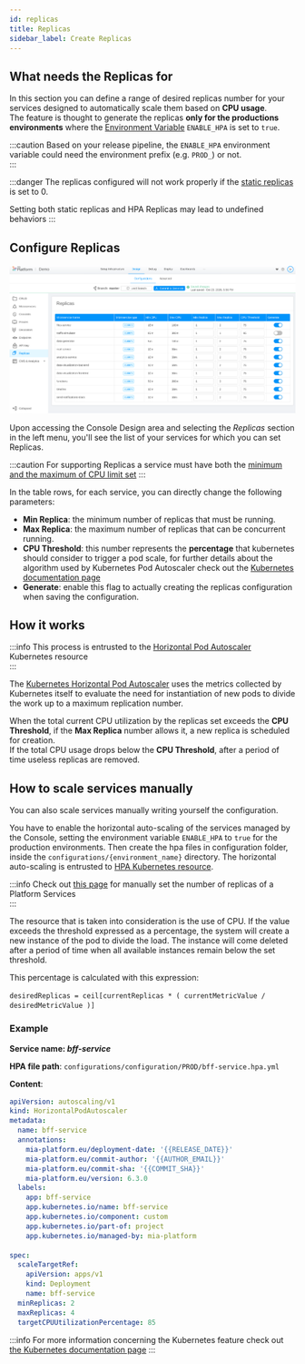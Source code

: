 ```yaml
---
id: replicas
title: Replicas
sidebar_label: Create Replicas
---
```

## What needs the Replicas for

In this section you can define a range of desired replicas number for your services designed to automatically scale them based on **CPU usage**.  
The feature is thought to generate the replicas **only for the productions environments** where the [Environment Variable](/development_suite/set-up-infrastructure/env-var-intro.md) `ENABLE_HPA` is set to `true`.

:::caution
Based on your release pipeline, the `ENABLE_HPA` environment variable could need the environment prefix (e.g. `PROD_`) or not.  
:::

:::danger
The replicas configured will not work properly if the [static replicas](/development_suite/api-console/api-design/services.md#microservice-configuration) is set to 0.

Setting both static replicas and HPA Replicas may lead to undefined behaviors
:::

## Configure Replicas

![Replicas landing page](img/replicas.png)

Upon accessing the Console Design area and selecting the *Replicas* section in the left menu, you'll see the list of your services for which you can set Replicas.

:::caution
For supporting Replicas a service must have both the [minimum and the maximum of CPU limit set](/development_suite/api-console/api-design/microservices-cpu-resources.md)
:::

In the table rows, for each service, you can directly change the following parameters:

* **Min Replica**: the minimum number of replicas that must be running.
* **Max Replica**: the maximum number of replicas that can be concurrent running.
* **CPU Threshold**: this number represents the **percentage** that kubernetes should consider to trigger a pod scale, for further details about the algorithm used by Kubernetes Pod Autoscaler check out the [Kubernetes documentation page](https://kubernetes.io/docs/tasks/run-application/horizontal-pod-autoscale/#algorithm-details)
* **Generate**: enable this flag to actually creating the replicas configuration when saving the configuration.

## How it works

:::info
This process is entrusted to the [Horizontal Pod Autoscaler](https://kubernetes.io/docs/tasks/run-application/horizontal-pod-autoscale/) Kubernetes resource  
:::

The [Kubernetes Horizontal Pod Autoscaler](https://kubernetes.io/docs/tasks/run-application/horizontal-pod-autoscale/) uses the metrics collected by Kubernetes itself to evaluate the need for instantiation of new pods to divide the work up to a maximum replication number.

When the total current CPU utilization by the replicas set exceeds the **CPU Threshold**, if the **Max Replica** number allows it, a new replica is scheduled for creation.  
If the total CPU usage drops below the **CPU Threshold**, after a period of time useless replicas are removed.

## How to scale services manually

You can also scale services manually writing yourself the configuration.

You have to enable the horizontal auto-scaling of the services managed by the Console, setting the environment variable `ENABLE_HPA` to `true` for the production environments. Then create the hpa files in configuration folder, inside the `configurations/{environment_name}` directory. The horizontal auto-scaling is entrusted to  [HPA Kubernetes resource](https://kubernetes.io/docs/tasks/run-application/horizontal-pod-autoscale/).

:::info
Check out [this page](/development_suite/api-console/advanced-section/dev-console-config/replicas.md) for manually set the number of replicas of a Platform Services  
:::

The resource that is taken into consideration is the use of CPU. If the value ​​exceeds the threshold expressed as a percentage, the system will create a new instance of the pod to divide the load. The instance will come deleted after a period of time when all available instances remain below the set threshold.

This percentage is calculated with this expression:

`desiredReplicas = ceil[currentReplicas * ( currentMetricValue / desiredMetricValue )]`

### Example

**Service name: *bff-service***  

**HPA file path**: `configurations/configuration/PROD/bff-service.hpa.yml`

**Content**:

```yaml
apiVersion: autoscaling/v1
kind: HorizontalPodAutoscaler
metadata:
  name: bff-service
  annotations:
    mia-platform.eu/deployment-date: '{{RELEASE_DATE}}'
    mia-platform.eu/commit-author: '{{AUTHOR_EMAIL}}'
    mia-platform.eu/commit-sha: '{{COMMIT_SHA}}'
    mia-platform.eu/version: 6.3.0
  labels:
    app: bff-service
    app.kubernetes.io/name: bff-service
    app.kubernetes.io/component: custom
    app.kubernetes.io/part-of: project
    app.kubernetes.io/managed-by: mia-platform

spec:
  scaleTargetRef:
    apiVersion: apps/v1
    kind: Deployment
    name: bff-service
  minReplicas: 2
  maxReplicas: 4
  targetCPUUtilizationPercentage: 85
```

:::info
For more information concerning the Kubernetes feature check out [the Kubernetes documentation page](https://kubernetes.io/docs/tasks/run-application/horizontal-pod-autoscale/)
:::

